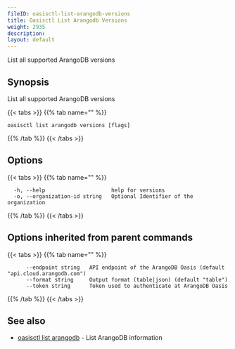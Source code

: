 ```yaml
---
fileID: oasisctl-list-arangodb-versions
title: Oasisctl List Arangodb Versions
weight: 2935
description: 
layout: default
---
```

List all supported ArangoDB versions

## Synopsis

List all supported ArangoDB versions

{{< tabs >}}
{{% tab name="" %}}
```
oasisctl list arangodb versions [flags]
```
{{% /tab %}}
{{< /tabs >}}

## Options

{{< tabs >}}
{{% tab name="" %}}
```
  -h, --help                     help for versions
  -o, --organization-id string   Optional Identifier of the organization
```
{{% /tab %}}
{{< /tabs >}}

## Options inherited from parent commands

{{< tabs >}}
{{% tab name="" %}}
```
      --endpoint string   API endpoint of the ArangoDB Oasis (default "api.cloud.arangodb.com")
      --format string     Output format (table|json) (default "table")
      --token string      Token used to authenticate at ArangoDB Oasis
```
{{% /tab %}}
{{< /tabs >}}

## See also

* [oasisctl list arangodb](oasisctl-list-arangodb)	 - List ArangoDB information

